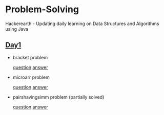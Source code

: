 # Problem-Solving
 Hackerearth - Updating daily learning on Data Structures and Algorithms using Java 

## [Day1](https://github.com/pranikz/Problem-Solving/tree/master/Day%201)

- bracket problem

  [question](https://www.hackerearth.com/practice/data-structures/arrays/1-d/practice-problems/algorithm/bracket-sequence-1-40eab940/)
  [answer](https://github.com/pranikz/Problem-Solving/blob/master/Day%201/bracket.java)
  
- microarr problem

  [question](https://www.hackerearth.com/practice/data-structures/arrays/1-d/practice-problems/algorithm/micro-and-array-update/)
  [answer](https://github.com/pranikz/Problem-Solving/blob/master/Day%201/microarr.java)
  
- pairshavingsimm problem (partially solved)

  [question](https://www.hackerearth.com/practice/data-structures/arrays/1-d/practice-problems/algorithm/pairs-having-similar-element-eed098aa/)
  [answer](https://github.com/pranikz/Problem-Solving/blob/master/Day%201/pairshavingsimm.java)
